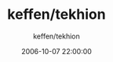 ---
title: keffen/tekhion
author:
  - keffen/tekhion
description: So this is supposed to be me. Ok.
disclaimer: What am I supposed to write here?
date: 2006-10-07 22:00:00
code: ImnotatexturepackImahuman
---
